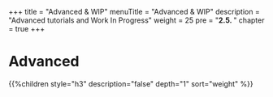 +++
title = "Advanced & WIP"
menuTitle = "Advanced & WIP"
description = "Advanced tutorials and Work In Progress"
weight = 25
pre = "<b>2.5. </b>"
chapter = true
+++

# Advanced

{{%children style="h3" description="false" depth="1" sort="weight" %}}
